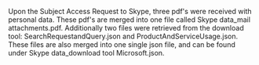 Upon the Subject Access Request to Skype, three pdf's were received with personal data. These pdf's are merged into one file called Skype data_mail attachments.pdf. 
Additionally two files were retrieved from the download tool: SearchRequestandQuery.json and ProductAndServiceUsage.json. These files are also merged into one single json file,
and can be found under Skype data_download tool Microsoft.json.
